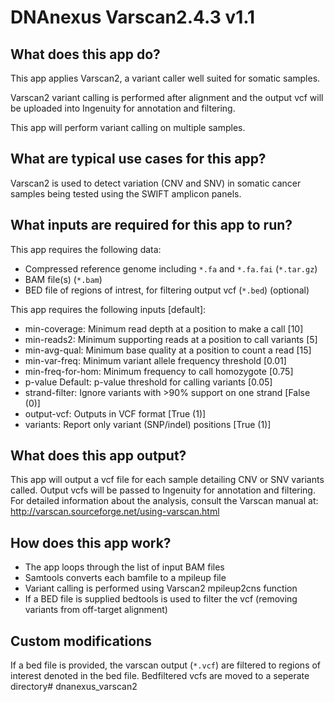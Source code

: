 # DNAnexus Varscan2.4.3 v1.1

## What does this app do?

This app applies Varscan2, a variant caller well suited for somatic samples.

Varscan2 variant calling is performed after alignment and the output vcf will be uploaded into Ingenuity for annotation and filtering.

This app will perform variant calling on multiple samples. 


## What are typical use cases for this app?

Varscan2 is used to detect variation (CNV and SNV) in somatic cancer samples being tested using the SWIFT amplicon panels. 


## What inputs are required for this app to run?

This app requires the following data:

- Compressed reference genome including `*.fa` and `*.fa.fai` (`*.tar.gz`)
- BAM file(s) (`*.bam`)
- BED file of regions of intrest, for filtering output vcf (`*.bed`) (optional)

This app requires the following inputs [default]:

-	min-coverage:	Minimum read depth at a position to make a call [10]
-	min-reads2:	Minimum supporting reads at a position to call variants [5]
-	min-avg-qual:	Minimum base quality at a position to count a read [15]
-	min-var-freq:	Minimum variant allele frequency threshold [0.01]
-	min-freq-for-hom:	Minimum frequency to call homozygote [0.75]
-	p-value	Default: p-value threshold for calling variants [0.05]
-	strand-filter:	Ignore variants with >90% support on one strand [False (0)]
-	output-vcf:	Outputs in VCF format [True (1)]
-	variants:	Report only variant (SNP/indel) positions [True (1)]


## What does this app output?
This app will output a vcf file for each sample detailing CNV or SNV variants called. Output vcfs will be passed to Ingenuity for annotation and filtering.
For detailed information about the analysis, consult the Varscan manual at:
http://varscan.sourceforge.net/using-varscan.html


## How does this app work?

- The app loops through the list of input BAM files
- Samtools converts each bamfile to a mpileup file 
- Variant calling is performed using Varscan2 mpileup2cns function
- If a BED file is supplied bedtools is used to filter the vcf (removing variants from off-target alignment)


## Custom modifications
If a bed file is provided, the varscan output (`*.vcf`) are filtered to regions of interest denoted in the bed file. Bedfiltered vcfs are moved to a seperate directory# dnanexus_varscan2
